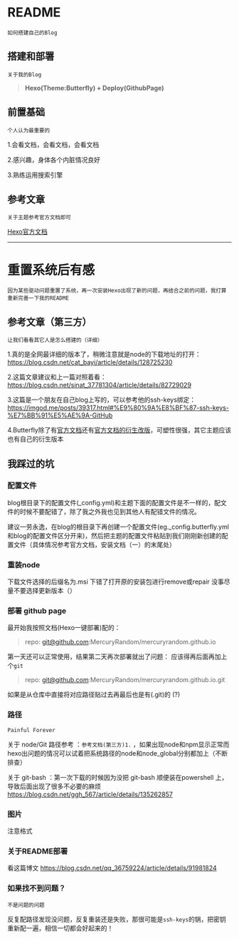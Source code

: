 
# README
```如何搭建自己的Blog```

## 搭建和部署

```关于我的Blog```

> **Hexo(Theme:Butterfly) + Deploy(GithubPage)**

## 前置基础

```个人认为最重要的```

1.会看文档，会看文档，会看文档

2.感兴趣，身体各个内脏情况良好

3.熟练运用搜索引擎

## 参考文章

```关于主题参考官方文档即可```

[Hexo官方文档](https://hexo.io/zh-cn/docs/)

---

# 重置系统后有感

```因为某些驱动问题重置了系统，再一次安装Hexo出现了新的问题，再结合之前的问题，我打算重新完善一下我的README```

## 参考文章（第三方）
```让我们看看其它人是怎么搭建的（详细）```


1.真的是全网最详细的版本了，稍微注意就是node的下载地址的打开：
https://blog.csdn.net/cat_bayi/article/details/128725230

2.这篇文章建议和上一篇对照着看：
https://blog.csdn.net/sinat_37781304/article/details/82729029

3.这篇是一个朋友在自己blog上写的，可以参考他的ssh-keys绑定：
https://imgod.me/posts/39317.html#%E9%80%9A%E8%BF%87-ssh-keys-%E7%BB%91%E5%AE%9A-GitHub

4.Butterfly除了有[官方文档](https://butterfly.js.org/)还有[官方文档的衍生改版](https://butterfly.zhheo.com/)，可塑性很强，其它主题应该也有自己的衍生版本

## 我踩过的坑

### 配置文件

blog根目录下的配置文件(_config.yml)和主题下面的配置文件是不一样的，配文件的时候不要配错了，除了我之外我也见到其他人有配错文件的情况。

建议一劳永逸，在blog的根目录下再创建一个配置文件(eg._config.butterfly.yml 和blog的配置文件区分开来)，然后把主题的配置文件粘贴到我们刚刚新创建的配置文件（具体情况参考官方文档，安装文档（一）的末尾处）

### 重装node

下载文件选择的后缀名为.msi
下错了打开原的安装包进行remove或repair
没事尽量不要选择更新版本（）

### 部署 github page

最开始我按照文档(Hexo一键部署)配的：

> repo: git@github.com:MercuryRandom/mercuryrandom.github.io

第一天还可以正常使用，结果第二天再次部署就出了问题：
应该得再后面再加上个```git```
> repo: git@github.com:MercuryRandom/mercuryrandom.github.io.git

如果是从仓库中直接将对应路径贴过去再最后也是有(.git)的 (?)

### 路径
```Painful Forever```

关于 node/Git 路径参考 ：```参考文档(第三方)1.``` ，如果出现node和npm显示正常而hexo出问题的情况可以试着把系统路径的node和node_global分别都加上（不断排查）



关于 git-bash ：第一次下载的时候因为没把 git-bash 顺便装在powershell 上，导致后面出现了很多不必要的麻烦
https://blog.csdn.net/ggh_567/article/details/135262857

### 图片

注意格式

### 关于README部署
看这篇博文
https://blog.csdn.net/qq_36759224/article/details/91981824

### 如果找不到问题？
```不是问题的问题```

反复配路径发现没问题，反复重装还是失败，那很可能是```ssh-keys```的锅，把密钥重新配一遍，相信一切都会好起来的！



